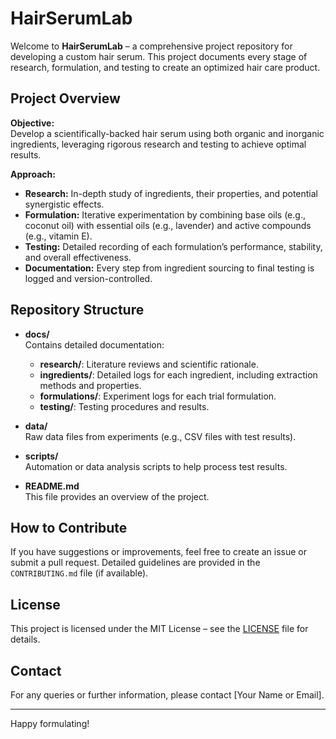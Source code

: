 # HairSerumLab

Welcome to **HairSerumLab** – a comprehensive project repository for developing a custom hair serum. This project documents every stage of research, formulation, and testing to create an optimized hair care product.

## Project Overview

**Objective:**  
Develop a scientifically-backed hair serum using both organic and inorganic ingredients, leveraging rigorous research and testing to achieve optimal results.

**Approach:**  
- **Research:** In-depth study of ingredients, their properties, and potential synergistic effects.
- **Formulation:** Iterative experimentation by combining base oils (e.g., coconut oil) with essential oils (e.g., lavender) and active compounds (e.g., vitamin E).
- **Testing:** Detailed recording of each formulation’s performance, stability, and overall effectiveness.
- **Documentation:** Every step from ingredient sourcing to final testing is logged and version-controlled.

## Repository Structure

- **docs/**  
  Contains detailed documentation:
  - **research/**: Literature reviews and scientific rationale.
  - **ingredients/**: Detailed logs for each ingredient, including extraction methods and properties.
  - **formulations/**: Experiment logs for each trial formulation.
  - **testing/**: Testing procedures and results.

- **data/**  
  Raw data files from experiments (e.g., CSV files with test results).

- **scripts/**  
  Automation or data analysis scripts to help process test results.

- **README.md**  
  This file provides an overview of the project.

## How to Contribute

If you have suggestions or improvements, feel free to create an issue or submit a pull request. Detailed guidelines are provided in the `CONTRIBUTING.md` file (if available).

## License

This project is licensed under the MIT License – see the [LICENSE](LICENSE) file for details.

## Contact

For any queries or further information, please contact [Your Name or Email].

---

Happy formulating!

